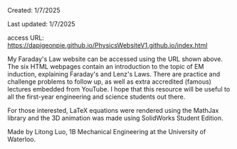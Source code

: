 Created: 1/7/2025

Last updated: 1/7/2025

access URL: https://dapigeonpie.github.io/PhysicsWebsiteV1.github.io/index.html

My Faraday's Law website can be accessed using the URL shown above. The six HTML webpages contain an introduction to the topic of EM induction, explaining Faraday's and Lenz's Laws. There are practice and challenge problems to follow up, as well as extra accredited (famous) lectures embedded from YouTube. I hope that this resource will be useful to all the first-year engineering and science students out there.

For those interested, LaTeX equations were rendered using the MathJax library and the 3D animation was made using SolidWorks Student Edition.

Made by Litong Luo, 1B Mechanical Engineering at the University of Waterloo.
